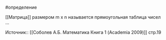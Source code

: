#определение 

[[Матрица]] размером m x n  называется прямоугольная таблица чисел ... 

Источник:: [[Соболев А.Б. Математика Книга 1 (Academia 2009)]] стр.19

